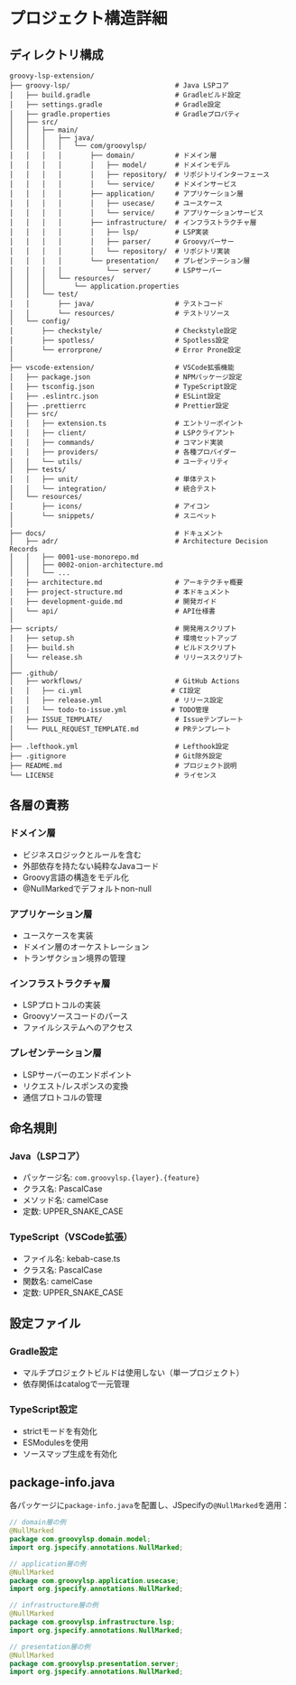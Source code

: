 # プロジェクト構造詳細

## ディレクトリ構成

```
groovy-lsp-extension/
├── groovy-lsp/                          # Java LSPコア
│   ├── build.gradle                     # Gradleビルド設定
│   ├── settings.gradle                  # Gradle設定
│   ├── gradle.properties                # Gradleプロパティ
│   ├── src/
│   │   ├── main/
│   │   │   ├── java/
│   │   │   │   └── com/groovylsp/
│   │   │   │       ├── domain/          # ドメイン層
│   │   │   │       │   ├── model/       # ドメインモデル
│   │   │   │       │   ├── repository/  # リポジトリインターフェース
│   │   │   │       │   └── service/     # ドメインサービス
│   │   │   │       ├── application/     # アプリケーション層
│   │   │   │       │   ├── usecase/     # ユースケース
│   │   │   │       │   └── service/     # アプリケーションサービス
│   │   │   │       ├── infrastructure/  # インフラストラクチャ層
│   │   │   │       │   ├── lsp/         # LSP実装
│   │   │   │       │   ├── parser/      # Groovyパーサー
│   │   │   │       │   └── repository/  # リポジトリ実装
│   │   │   │       └── presentation/    # プレゼンテーション層
│   │   │   │           └── server/      # LSPサーバー
│   │   │   └── resources/
│   │   │       └── application.properties
│   │   └── test/
│   │       ├── java/                    # テストコード
│   │       └── resources/               # テストリソース
│   └── config/
│       ├── checkstyle/                  # Checkstyle設定
│       ├── spotless/                    # Spotless設定
│       └── errorprone/                  # Error Prone設定
│
├── vscode-extension/                    # VSCode拡張機能
│   ├── package.json                     # NPMパッケージ設定
│   ├── tsconfig.json                    # TypeScript設定
│   ├── .eslintrc.json                   # ESLint設定
│   ├── .prettierrc                      # Prettier設定
│   ├── src/
│   │   ├── extension.ts                 # エントリーポイント
│   │   ├── client/                      # LSPクライアント
│   │   ├── commands/                    # コマンド実装
│   │   ├── providers/                   # 各種プロバイダー
│   │   └── utils/                       # ユーティリティ
│   ├── tests/
│   │   ├── unit/                        # 単体テスト
│   │   └── integration/                 # 統合テスト
│   └── resources/
│       ├── icons/                       # アイコン
│       └── snippets/                    # スニペット
│
├── docs/                                # ドキュメント
│   ├── adr/                             # Architecture Decision Records
│   │   ├── 0001-use-monorepo.md
│   │   ├── 0002-onion-architecture.md
│   │   └── ...
│   ├── architecture.md                  # アーキテクチャ概要
│   ├── project-structure.md             # 本ドキュメント
│   ├── development-guide.md             # 開発ガイド
│   └── api/                             # API仕様書
│
├── scripts/                             # 開発用スクリプト
│   ├── setup.sh                         # 環境セットアップ
│   ├── build.sh                         # ビルドスクリプト
│   └── release.sh                       # リリーススクリプト
│
├── .github/
│   ├── workflows/                       # GitHub Actions
│   │   ├── ci.yml                      # CI設定
│   │   ├── release.yml                  # リリース設定
│   │   └── todo-to-issue.yml           # TODO管理
│   ├── ISSUE_TEMPLATE/                  # Issueテンプレート
│   └── PULL_REQUEST_TEMPLATE.md         # PRテンプレート
│
├── .lefthook.yml                        # Lefthook設定
├── .gitignore                           # Git除外設定
├── README.md                            # プロジェクト説明
└── LICENSE                              # ライセンス
```

## 各層の責務

### ドメイン層
- ビジネスロジックとルールを含む
- 外部依存を持たない純粋なJavaコード
- Groovy言語の構造をモデル化
- @NullMarkedでデフォルトnon-null

### アプリケーション層
- ユースケースを実装
- ドメイン層のオーケストレーション
- トランザクション境界の管理

### インフラストラクチャ層
- LSPプロトコルの実装
- Groovyソースコードのパース
- ファイルシステムへのアクセス

### プレゼンテーション層
- LSPサーバーのエンドポイント
- リクエスト/レスポンスの変換
- 通信プロトコルの管理

## 命名規則

### Java（LSPコア）
- パッケージ名: `com.groovylsp.{layer}.{feature}`
- クラス名: PascalCase
- メソッド名: camelCase
- 定数: UPPER_SNAKE_CASE

### TypeScript（VSCode拡張）
- ファイル名: kebab-case.ts
- クラス名: PascalCase
- 関数名: camelCase
- 定数: UPPER_SNAKE_CASE

## 設定ファイル

### Gradle設定
- マルチプロジェクトビルドは使用しない（単一プロジェクト）
- 依存関係はcatalogで一元管理

### TypeScript設定
- strictモードを有効化
- ESModulesを使用
- ソースマップ生成を有効化

## package-info.java

各パッケージに`package-info.java`を配置し、JSpecifyの`@NullMarked`を適用：

```java
// domain層の例
@NullMarked
package com.groovylsp.domain.model;
import org.jspecify.annotations.NullMarked;

// application層の例
@NullMarked
package com.groovylsp.application.usecase;
import org.jspecify.annotations.NullMarked;

// infrastructure層の例
@NullMarked
package com.groovylsp.infrastructure.lsp;
import org.jspecify.annotations.NullMarked;

// presentation層の例
@NullMarked
package com.groovylsp.presentation.server;
import org.jspecify.annotations.NullMarked;
```